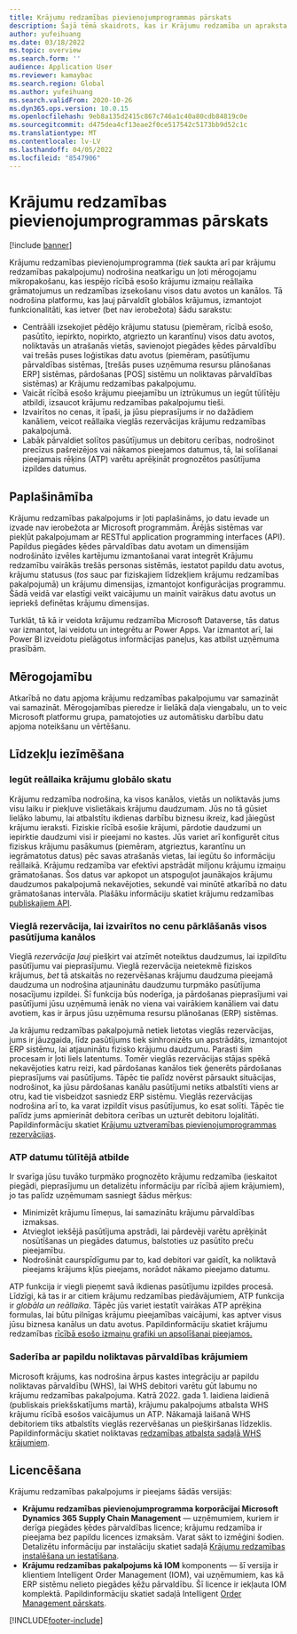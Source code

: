 ```yaml
---
title: Krājumu redzamības pievienojumprogrammas pārskats
description: Šajā tēmā skaidrots, kas ir Krājumu redzamība un apraksta tās funkcijas.
author: yufeihuang
ms.date: 03/18/2022
ms.topic: overview
ms.search.form: ''
audience: Application User
ms.reviewer: kamaybac
ms.search.region: Global
ms.author: yufeihuang
ms.search.validFrom: 2020-10-26
ms.dyn365.ops.version: 10.0.15
ms.openlocfilehash: 9eb8a135d2415c867c746a1c40a80cdb84819c0e
ms.sourcegitcommit: d475dea4cf13eae2f0ce517542c5173bb9d52c1c
ms.translationtype: MT
ms.contentlocale: lv-LV
ms.lasthandoff: 04/05/2022
ms.locfileid: "8547906"
---
```

# <a name="inventory-visibility-add-in-overview"></a>Krājumu redzamības pievienojumprogrammas pārskats

[!include [banner](../includes/banner.md)]

Krājumu redzamības pievienojumprogramma (*tiek* saukta arī par krājumu redzamības pakalpojumu) nodrošina neatkarīgu un ļoti mērogojamu mikropakošanu, kas iespējo rīcībā esošo krājumu izmaiņu reāllaika grāmatojumus un redzamības izsekošanu visos datu avotos un kanālos. Tā nodrošina platformu, kas ļauj pārvaldīt globālos krājumus, izmantojot funkcionalitāti, kas ietver (bet nav ierobežota) šādu sarakstu:

- Centrāāli izsekojiet pēdējo krājumu statusu (piemēram, rīcībā esošo, pasūtīto, iepirkto, nopirkto, atgriezto un karantīnu) visos datu avotos, noliktavās un atrašanās vietās, savienojot piegādes ķēdes pārvaldību vai trešās puses loģistikas datu avotus (piemēram, pasūtījumu pārvaldības sistēmas, \[trešās puses uzņēmuma resursu plānošanas ERP\] sistēmas, pārdošanas \[POS\] sistēmu un noliktavas pārvaldības sistēmas) ar Krājumu redzamības pakalpojumu.
- Vaicāt rīcībā esošo krājumu pieejamību un iztrūkumus un iegūt tūlītēju atbildi, izsaucot krājumu redzamības pakalpojumu tieši.
- Izvairītos no cenas, it īpaši, ja jūsu pieprasījums ir no dažādiem kanāliem, veicot reāllaika vieglās rezervācijas krājumu redzamības pakalpojumā.
- Labāk pārvaldiet solītos pasūtījumus un debitoru cerības, nodrošinot precīzus pašreizējos vai nākamos pieejamos datumus, tā, lai solīšanai pieejamais rēķins (ATP) varētu aprēķināt prognozētos pasūtījuma izpildes datumus.

## <a name="extensibility"></a>Paplašināmība

Krājumu redzamības pakalpojums ir ļoti paplašināms, jo datu ievade un izvade nav ierobežota ar Microsoft programmām. Ārējās sistēmas var piekļūt pakalpojumam ar RESTful application programming interfaces (API). Papildus piegādes ķēdes pārvaldības datu avotam un dimensijām nodrošināto izvēles kartējumu izmantošanai varat integrēt Krājumu redzamību vairākās trešās personas sistēmās, iestatot papildu datu avotus, krājumu statusus (*tos* sauc par fiziskajiem līdzekļiem krājumu redzamības pakalpojumā) un krājumu dimensijas, izmantojot konfigurācijas programmu. Šādā veidā var elastīgi veikt vaicājumu un mainīt vairākus datu avotus un iepriekš definētas krājumu dimensijas.

Turklāt, tā kā ir veidota krājumu redzamība Microsoft Dataverse, tās datus var izmantot, lai veidotu un integrētu ar Power Apps. Var izmantot arī, lai Power BI izveidotu pielāgotus informācijas paneļus, kas atbilst uzņēmuma prasībām.

## <a name="scalability"></a>Mērogojamību

Atkarībā no datu apjoma krājumu redzamības pakalpojumu var samazināt vai samazināt. Mērogojamības pieredze ir lielākā daļa viengabalu, un to veic Microsoft platformu grupa, pamatojoties uz automātisku darbību datu apjoma noteikšanu un vērtēšanu.

## <a name="feature-highlights"></a>Līdzekļu iezīmēšana

### <a name="get-a-global-view-of-real-time-inventory"></a>Iegūt reāllaika krājumu globālo skatu

Krājumu redzamība nodrošina, ka visos kanālos, vietās un noliktavās jums visu laiku ir piekļuve vislietākais krājumu daudzumam. Jūs no tā gūsiet lielāko labumu, lai atbalstītu ikdienas darbību biznesu ikreiz, kad jāiegūst krājumu ieraksti. Fiziskie rīcībā esošie krājumi, pārdotie daudzumi un iepirktie daudzumi visi ir pieejami no kastes. Jūs variet arī konfigurēt citus fiziskus krājumu pasākumus (piemēram, atgrieztus, karantīnu un iegrāmatotus datus) pēc savas atrašanās vietas, lai iegūtu šo informāciju reāllaikā. Krājumu redzamība var efektīvi apstrādāt miljonu krājumu izmaiņu grāmatošanas. Šos datus var apkopot un atspoguļot jaunākajos krājumu daudzumos pakalpojumā nekavējoties, sekundē vai minūtē atkarībā no datu grāmatošanas intervāla. Plašāku informāciju skatiet krājumu redzamības [publiskajiem API](inventory-visibility-api.md).

### <a name="soft-reservation-to-avoid-overselling-across-all-order-channels"></a>Vieglā rezervācija, lai izvairītos no cenu pārklāšanās visos pasūtījuma kanālos

Vieglā *rezervācija ļauj* piešķirt vai atzīmēt noteiktus daudzumus, lai izpildītu pasūtījumu vai pieprasījumu. Vieglā rezervācija neietekmē fiziskos krājumus, *bet* tā atskaitās no rezervēšanas krājumu daudzuma pieejamā daudzuma un nodrošina atjauninātu daudzumu turpmāko pasūtījuma nosacījumu izpildei. Šī funkcija būs noderīga, ja pārdošanas pieprasījumi vai pasūtījumi jūsu uzņēmumā ienāk no viena vai vairākiem kanāliem vai datu avotiem, kas ir ārpus jūsu uzņēmuma resursu plānošanas (ERP) sistēmas.

Ja krājumu redzamības pakalpojumā netiek lietotas vieglās rezervācijas, jums ir jāuzgaida, līdz pasūtījums tiek sinhronizēts un apstrādāts, izmantojot ERP sistēmu, lai atjauninātu fizisko krājumu daudzumu. Parasti šim procesam ir ļoti liels latentums. Tomēr vieglās rezervācijas stājas spēkā nekavējoties katru reizi, kad pārdošanas kanālos tiek ģenerēts pārdošanas pieprasījums vai pasūtījums. Tāpēc tie palīdz novērst pārsaukt situācijas, nodrošinot, ka jūsu pārdošanas kanālu pasūtījumi netiks atbalstīti viens ar otru, kad tie visbeidzot sasniedz ERP sistēmu. Vieglās rezervācijas nodrošina arī to, ka varat izpildīt visus pasūtījumus, ko esat solīti. Tāpēc tie palīdz jums apmierināt debitora cerības un uzturēt debitoru lojalitāti. Papildinformāciju skatiet [Krājumu uztveramības pievienojumprogrammas rezervācijas](inventory-visibility-reservations.md).

### <a name="immediate-response-of-atp-dates-confirmation"></a>ATP datumu tūlītējā atbilde

Ir svarīga jūsu tuvāko turpmāko prognozēto krājumu redzamība (ieskaitot piegādi, pieprasījumu un detalizētu informāciju par rīcībā ajiem krājumiem), jo tas palīdz uzņēmumam sasniegt šādus mērķus:

- Minimizēt krājumu līmeņus, lai samazinātu krājumu pārvaldības izmaksas.
- Atvieglot iekšējā pasūtījuma apstrādi, lai pārdevēji varētu aprēķināt nosūtīšanas un piegādes datumus, balstoties uz pasūtīto preču pieejamību.
- Nodrošināt caurspīdīgumu par to, kad debitori var gaidīt, ka noliktavā pieejams krājums kļūs pieejams, norādot nākamo pieejamo datumu.

ATP funkcija ir viegli pieņemt savā ikdienas pasūtījumu izpildes procesā. Līdzīgi, kā tas ir ar citiem krājumu redzamības piedāvājumiem, ATP funkcija ir *globāla un reāllaika*. Tāpēc jūs variet iestatīt vairākas ATP aprēķina formulas, lai būtu pilnīgas krājumu pieejamības vaicājumi, kas aptver visus jūsu biznesa kanālus un datu avotus. Papildinformāciju skatiet krājumu redzamības [rīcībā esošo izmaiņu grafiki un apsolīšanai pieejamos.](inventory-visibility-available-to-promise.md)

### <a name="compatibility-with-advanced-warehouse-management-items"></a>Saderība ar papildu noliktavas pārvaldības krājumiem

Microsoft krājums, kas nodrošina ārpus kastes integrāciju ar papildu noliktavas pārvaldību (WHS), lai WHS debitori varētu gūt labumu no krājumu redzamības pakalpojuma. Katrā 2022. gada 1. laidiena laidienā (publiskais priekšskatījums martā), krājumu pakalpojums atbalsta WHS krājumu rīcībā esošos vaicājumus un ATP. Nākamajā laišanā WHS debitoriem tiks atbalstīts vieglās rezervēšanas un piešķiršanas līdzeklis. Papildinformāciju skatiet noliktavas [redzamības atbalsta sadaļā WHS krājumiem](inventory-visibility-whs-support.md).

## <a name="licensing"></a>Licencēšana

Krājumu redzamības pakalpojums ir pieejams šādās versijās:

- **Krājumu redzamības pievienojumprogramma korporācijai Microsoft Dynamics 365 Supply Chain Management** — uzņēmumiem, kuriem ir derīga piegādes ķēdes pārvaldības licence; krājumu redzamība ir pieejama bez papildu licences izmaksām. Varat sākt to izmēģini šodien. Detalizētu informāciju par instalāciju skatiet sadaļā [Krājumu redzamības instalēšana un iestatīšana](inventory-visibility-setup.md).
- **Krājumu redzamības pakalpojums kā IOM** komponents — šī versija ir klientiem Intelligent Order Management (IOM), vai uzņēmumiem, kas kā ERP sistēmu nelieto piegādes ķēžu pārvaldību. Šī licence ir iekļauta IOM komplektā. Papildinformāciju skatiet sadaļā Intelligent [Order Management pārskats](/dynamics365/intelligent-order-management/overview).

[!INCLUDE[footer-include](../../includes/footer-banner.md)]
